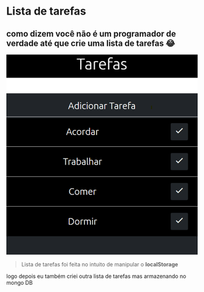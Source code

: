# Lista de tarefas

## como dizem você não é um programador de verdade até que crie uma lista de tarefas :joy:

![ListaDeTarefas](ListaDeTarefas.png)
>Lista de tarefas foi feita no intuito de manipular o **localStorage**

logo depois eu também criei outra lista de tarefas mas armazenando no mongo DB
